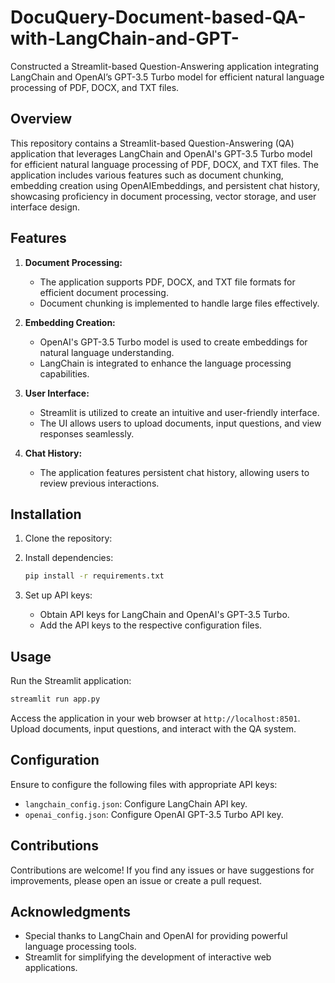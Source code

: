 # DocuQuery-Document-based-QA-with-LangChain-and-GPT-
Constructed a Streamlit-based Question-Answering application integrating LangChain and OpenAI’s GPT-3.5 Turbo model for efficient natural language processing of PDF, DOCX, and TXT files.

## Overview
This repository contains a Streamlit-based Question-Answering (QA) application that leverages LangChain and OpenAI's GPT-3.5 Turbo model for efficient natural language processing of PDF, DOCX, and TXT files. The application includes various features such as document chunking, embedding creation using OpenAIEmbeddings, and persistent chat history, showcasing proficiency in document processing, vector storage, and user interface design.

## Features

1. **Document Processing:**
   - The application supports PDF, DOCX, and TXT file formats for efficient document processing.
   - Document chunking is implemented to handle large files effectively.

2. **Embedding Creation:**
   - OpenAI's GPT-3.5 Turbo model is used to create embeddings for natural language understanding.
   - LangChain is integrated to enhance the language processing capabilities.

3. **User Interface:**
   - Streamlit is utilized to create an intuitive and user-friendly interface.
   - The UI allows users to upload documents, input questions, and view responses seamlessly.

4. **Chat History:**
   - The application features persistent chat history, allowing users to review previous interactions.

## Installation

1. Clone the repository:

2. Install dependencies:
   ```bash
   pip install -r requirements.txt
   ```

3. Set up API keys:
   - Obtain API keys for LangChain and OpenAI's GPT-3.5 Turbo.
   - Add the API keys to the respective configuration files.

## Usage

Run the Streamlit application:
```bash
streamlit run app.py
```

Access the application in your web browser at `http://localhost:8501`. Upload documents, input questions, and interact with the QA system.

## Configuration

Ensure to configure the following files with appropriate API keys:

- `langchain_config.json`: Configure LangChain API key.
- `openai_config.json`: Configure OpenAI GPT-3.5 Turbo API key.

## Contributions

Contributions are welcome! If you find any issues or have suggestions for improvements, please open an issue or create a pull request.


## Acknowledgments

- Special thanks to LangChain and OpenAI for providing powerful language processing tools.
- Streamlit for simplifying the development of interactive web applications.

